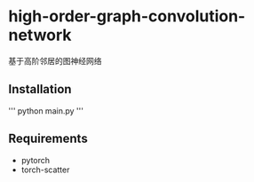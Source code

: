 # high-order-graph-convolution-network
基于高阶邻居的图神经网络



## Installation
'''
  python main.py
'''
## Requirements
* pytorch
* torch-scatter
